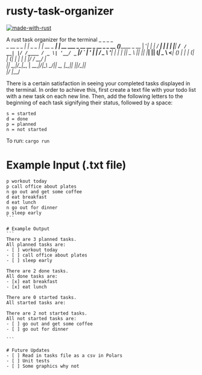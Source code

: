 # rusty-task-organizer
[![made-with-rust](https://img.shields.io/badge/Made%20with-Rust-1f425f.svg?logo=rust&logoColor=white)](https://www.rust-lang.org/)

A rust task organizer for the terminal
                _               _            _                                     _              
 _ __ _   _ ___| |_ _   _      | |_ __ _ ___| | __      ___  _ __ __ _  __ _ _ __ (_)_______ _ __ 
| '__| | | / __| __| | | |_____| __/ _` / __| |/ /____ / _ \| '__/ _` |/ _` | '_ \| |_  / _ \ '__|
| |  | |_| \__ \ |_| |_| |_____| || (_| \__ \   <_____| (_) | | | (_| | (_| | | | | |/ /  __/ |   
|_|   \__,_|___/\__|\__, |      \__\__,_|___/_|\_\     \___/|_|  \__, |\__,_|_| |_|_/___\___|_|   
                    |___/                                        |___/                           


There is a certain satisfaction in seeing your completed tasks displayed in the terminal. In order to achieve this, first create a text file with your todo list with a new task on each new line. Then, add the following letters to the beginning of each task signifying their status, followed by a space:


```
s = started
d = done
p = planned
n = not started
```

To run: `cargo run`

# Example Input (.txt file)
````
p workout today
p call office about plates
n go out and get some coffee
d eat breakfast
d eat lunch
n go out for dinner
p sleep early
```

# Example Output
```
There are 3 planned tasks. 
All planned tasks are:
- [ ] workout today
- [ ] call office about plates
- [ ] sleep early

There are 2 done tasks. 
All done tasks are:
- [x] eat breakfast
- [x] eat lunch

There are 0 started tasks. 
All started tasks are:

There are 2 not started tasks. 
All not started tasks are:
- [ ] go out and get some coffee
- [ ] go out for dinner

```

# Future Updates
- [ ] Read in tasks file as a csv in Polars
- [ ] Unit tests
- [ ] Some graphics why not
